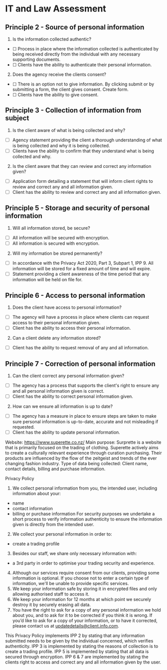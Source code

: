 # IT and Law Assessment

## Principle 2 - Source of personal information
<!-- Actionable item 1. Interpretation -->
1. Is the information collected authentic?
- [ ] <!-- Roman, should I be wording it like this --> Process in place where the information collected is authenticated by being received directly from the individual with any necessary supporting documents.
- [ ] <!-- or do I keep it simple like this --> Clients have the ability to authenticate their personal information.
<!-- Actionable item 2. Interpretation -->
2. Does the agency receive the clients consent?
- [ ] <!-- extended action -->There is an option not to give information. By clicking submit or by submitting a form, the client gives consent. Create form.
- [ ] <!-- short action -->Clients have the ability to give consent.
<!-- The remaining Principles will have 2 action options for each interpretation. Can you let me know with either a comment or a tick in the box, whether A or B is the better action for each -->
## Principle 3 - Collection of information from subject
<!-- Actionable item 1. Interpretation -->
1. Is the client aware of what is being collected and why?
- [ ] Agency statement providing the client a thorough understanding of what is being collected and why it is being collected.
- [ ] Clients have the ability to confirm that they understand what is being collected and why.
<!-- Actionable item 2. Interpretation -->
2. Is the client aware that they can review and correct any information given?
- [ ] Application form detailing a statement that will inform client rights to review and correct any and all information given.
- [ ] Client has the ability to review and correct any and all information given.

## Principle 5 - Storage and security of personal information
<!-- Actionable item 1. Interpretation -->
1. Will all information stored, be secure?
- [ ] All information will be secured with encryption.
- [ ] All information is secured with encryption.
<!-- Actionable item 2. Interpretation -->
2. Will my information be stored permanently?
- [ ] In accordance with the Privacy Act 2020, Part 3, Subpart 1, IPP 9. All information will be stored for a fixed amount of time and will expire.
- [ ] Statement providing a client awareness of the time period that any information will be held on file for.

## Principle 6 - Access to personal information
<!-- Actionable item 1. Interpretation -->
1. Does the client have access to personal information?
- [ ] The agency will have a process in place where clients can request access to their personal information given.
- [ ] Client has the ability to access their personal information.
<!-- Actionable item 2. Interpretation -->
2. Can a client delete any information stored?
- [ ] Client has the ability to request removal of any and all information.

## Principle 7 - Correction of personal information
<!-- Actionable item 1. Interpretation -->
1. Can the client correct any personal information given?
- [ ] The agency has a process that supports the client's right to ensure any and all personal information given is correct.
- [ ] Client has the ability to correct personal information given.
<!-- Actionable item 2. Interpretation -->
2. How can we ensure all information is up to date?
- [ ] The agency has a measure in place to ensure steps are taken to make sure personal information is up-to-date, accurate and not misleading if requested.
- [ ] Client has the ability to update personal information.

Website: https://www.superette.co.nz/
Main purpose: Surprette is a website that is primarily focused on the trading of clothing. Superette actively aims to create a culturally relevant experience through curation purchasing. Their products are influenced by the flow of the zeitgeist and trends of the ever changing fashion industry.
Type of data being collected: Client name, contact details, billing and purchase information.

Privacy Policy

1. We collect personal information from you, the intended user, including information about your:
- name
- contact information
- billing or purchase information
For security purposes we undertake a short process to verify information authenticity to ensure the information given is directly from the intended user.
2. We collect your personal information in order to:
- create a trading profile
3. Besides our staff, we share only necessary information with:
- a 3rd party in order to optimise your trading security and experience.
4. Although our services require consent from our clients, providing some information is optional. If you choose not to enter a certain type of information, we'll be unable to provide specific services.
5. We keep your information safe by storing it in encrypted files and only allowing authorised staff to access it.
6. We keep your information for 12 months at which point we securely destroy it by securely erasing all data.
7. You have the right to ask for a copy of any personal information we hold about you, and to ask for it to be corrected if you think it is wrong. If you’d like to ask for a copy of your information, or to have it corrected, please contact us at updatedetails@client.info.com.
<!-- Explain how your privacy policy implements each of the five principles you analysed in the Privacy Checklist you created. -->
This Privacy Policy implements IPP 2 by stating that any information submitted needs to be given by the individual concerned, which verifies authenticity.
IPP 3 is implemented by stating the reasons of collection is to create a trading profile. IPP 5 is implemented by stating that all data is secured through encryption. IPP 6 & 7 are implemented by stating the clients right to access and correct any and all information given by the user.
